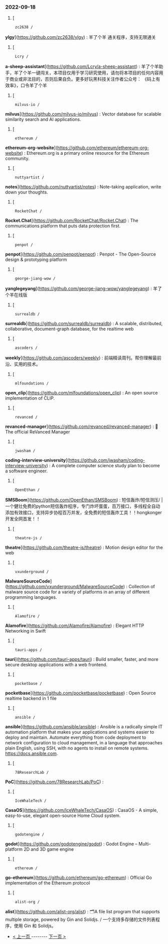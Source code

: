 ### 2022-09-18 
1. [
    

        zc2638 /
**ylgy**](https://github.com/zc2638/ylgy) : 羊了个羊 通关程序，支持无限通关
1. [
    

        Lcry /
**a-sheep-assistant**](https://github.com/Lcry/a-sheep-assistant) : 羊了个羊助手，羊了个羊一键闯关，本项目仅用于学习研究使用，请勿将本项目的任何内容用于商业或非法目的，否则后果自负。更多好玩黑科技关注作者公众号： 《码上有效率》，口令羊了个羊
1. [
    

        milvus-io /
**milvus**](https://github.com/milvus-io/milvus) : Vector database for scalable similarity search and AI applications.
1. [
    

        ethereum /
**ethereum-org-website**](https://github.com/ethereum/ethereum-org-website) : Ethereum.org is a primary online resource for the Ethereum community.
1. [
    

        nuttyartist /
**notes**](https://github.com/nuttyartist/notes) : Note-taking application, write down your thoughts.
1. [
    

        RocketChat /
**Rocket.Chat**](https://github.com/RocketChat/Rocket.Chat) : The communications platform that puts data protection first.
1. [
    

        penpot /
**penpot**](https://github.com/penpot/penpot) : Penpot - The Open-Source design & prototyping platform
1. [
    

        george-jiang-wow /
**yanglegeyang**](https://github.com/george-jiang-wow/yanglegeyang) : 羊了个羊在线版
1. [
    

        surrealdb /
**surrealdb**](https://github.com/surrealdb/surrealdb) : A scalable, distributed, collaborative, document-graph database, for the realtime web
1. [
    

        ascoders /
**weekly**](https://github.com/ascoders/weekly) : 前端精读周刊。帮你理解最前沿、实用的技术。
1. [
    

        mlfoundations /
**open_clip**](https://github.com/mlfoundations/open_clip) : An open source implementation of CLIP.
1. [
    

        revanced /
**revanced-manager**](https://github.com/revanced/revanced-manager) : 💊 The official ReVanced Manager
1. [
    

        jwasham /
**coding-interview-university**](https://github.com/jwasham/coding-interview-university) : A complete computer science study plan to become a software engineer.
1. [
    

        OpenEthan /
**SMSBoom**](https://github.com/OpenEthan/SMSBoom) : 短信轰炸/短信测压/ | 一个健壮免费的python短信轰炸程序，专门炸坏蛋蛋，百万接口，多线程全自动添加有效接口，支持异步协程百万并发，全免费的短信轰炸工具！！hongkonger开发全网首发！！
1. [
    

        theatre-js /
**theatre**](https://github.com/theatre-js/theatre) : Motion design editor for the web
1. [
    

        vxunderground /
**MalwareSourceCode**](https://github.com/vxunderground/MalwareSourceCode) : Collection of malware source code for a variety of platforms in an array of different programming languages.
1. [
    

        Alamofire /
**Alamofire**](https://github.com/Alamofire/Alamofire) : Elegant HTTP Networking in Swift
1. [
    

        tauri-apps /
**tauri**](https://github.com/tauri-apps/tauri) : Build smaller, faster, and more secure desktop applications with a web frontend.
1. [
    

        pocketbase /
**pocketbase**](https://github.com/pocketbase/pocketbase) : Open Source realtime backend in 1 file
1. [
    

        ansible /
**ansible**](https://github.com/ansible/ansible) : Ansible is a radically simple IT automation platform that makes your applications and systems easier to deploy and maintain. Automate everything from code deployment to network configuration to cloud management, in a language that approaches plain English, using SSH, with no agents to install on remote systems. https://docs.ansible.com.
1. [
    

        78ResearchLab /
**PoC**](https://github.com/78ResearchLab/PoC) : 
1. [
    

        IceWhaleTech /
**CasaOS**](https://github.com/IceWhaleTech/CasaOS) : CasaOS - A simple, easy-to-use, elegant open-source Home Cloud system.
1. [
    

        godotengine /
**godot**](https://github.com/godotengine/godot) : Godot Engine – Multi-platform 2D and 3D game engine
1. [
    

        ethereum /
**go-ethereum**](https://github.com/ethereum/go-ethereum) : Official Go implementation of the Ethereum protocol
1. [
    

        alist-org /
**alist**](https://github.com/alist-org/alist) : 🗂️A file list program that supports multiple storage, powered by Gin and Solidjs. / 一个支持多存储的文件列表程序，使用 Gin 和 Solidjs。 

- [ < 上一页 ](https://github.com/able8/github-trending-daily-record/blob/master/2022-09-17.md) -------- [ 下一页 > ](https://github.com/able8/github-trending-daily-record/blob/master/2022-09-19.md)